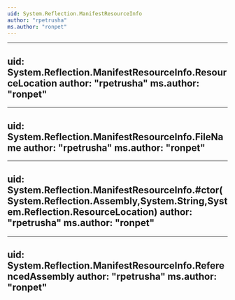```yaml
---
uid: System.Reflection.ManifestResourceInfo
author: "rpetrusha"
ms.author: "ronpet"
---
```


---
uid: System.Reflection.ManifestResourceInfo.ResourceLocation
author: "rpetrusha"
ms.author: "ronpet"
---

---
uid: System.Reflection.ManifestResourceInfo.FileName
author: "rpetrusha"
ms.author: "ronpet"
---

---
uid: System.Reflection.ManifestResourceInfo.#ctor(System.Reflection.Assembly,System.String,System.Reflection.ResourceLocation)
author: "rpetrusha"
ms.author: "ronpet"
---

---
uid: System.Reflection.ManifestResourceInfo.ReferencedAssembly
author: "rpetrusha"
ms.author: "ronpet"
---
